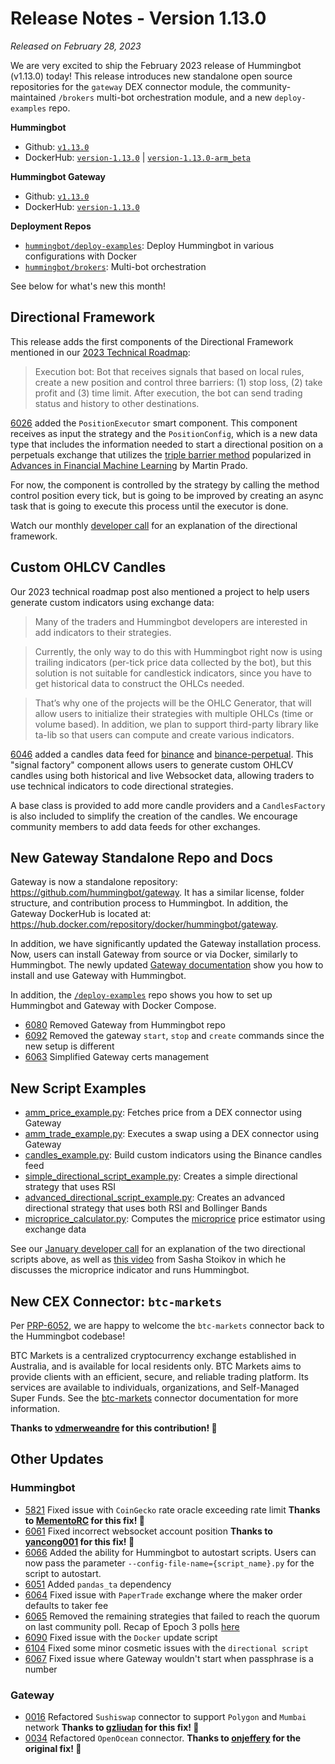 # Release Notes - Version 1.13.0

*Released on February 28, 2023*

We are very excited to ship the February 2023 release of Hummingbot (v1.13.0) today! This release introduces new standalone open source repositories for the `gateway` DEX connector module, the community-maintained `/brokers` multi-bot orchestration module, and a new `deploy-examples` repo. 

**Hummingbot**

* Github: [`v1.13.0`](https://github.com/hummingbot/hummingbot/releases/tag/v1.13.0)
* DockerHub: [`version-1.13.0`](https://hub.docker.com/r/hummingbot/hummingbot/tags?name=version-1.13.0) | [`version-1.13.0-arm_beta`](https://hub.docker.com/r/hummingbot/hummingbot/tags?name=version-1.13.0-arm)

**Hummingbot Gateway**

* Github: [`v1.13.0`](https://github.com/hummingbot/gateway/releases/tag/v1.13.0)
* DockerHub: [`version-1.13.0`](https://hub.docker.com/r/hummingbot/gateway/tags?name=version-1.13.0)

**Deployment Repos**

- [`hummingbot/deploy-examples`](https://github.com/hummingbot/deploy-examples): Deploy Hummingbot in various configurations with Docker
- [`hummingbot/brokers`](https://github.com/hummingbot/brokers): Multi-bot orchestration

See below for what's new this month!

## Directional Framework

This release adds the first components of the Directional Framework mentioned in our [2023 Technical Roadmap](https://blog.hummingbot.org/technical-roadmap-2023/):

> Execution bot: Bot that receives signals that based on local rules, create a new position and control three barriers: (1) stop loss, (2) take profit and (3) time limit. After execution, the bot can send trading status and history to other destinations.

[6026](https://github.com/hummingbot/hummingbot/pull/6026) added the `PositionExecutor` smart component. This component receives as input the strategy and the `PositionConfig`, which is a new data type that includes the information needed to start a directional position on a perpetuals exchange that utilizes the [triple barrier method](https://www.mlfinlab.com/en/latest/labeling/tb_meta_labeling.html) popularized in [Advances in Financial Machine Learning](https://www.wiley.com/en-us/Advances+in+Financial+Machine+Learning-p-9781119482086) by Martin Prado.

For now, the component is controlled by the strategy by calling the method control position every tick, but is going to be improved by creating an async task that is going to execute this process until the executor is done.

Watch our monthly [developer call](https://www.youtube.com/watch?v=X63rACPjtUE) for an explanation of the directional framework.

## Custom OHLCV Candles

Our 2023 technical roadmap post also mentioned a project to help users generate custom indicators using exchange data:

> Many of the traders and Hummingbot developers are interested in add indicators to their strategies.

> Currently, the only way to do this with Hummingbot right now is using trailing indicators (per-tick price data collected by the bot), but this solution is not suitable for candlestick indicators, since you have to get historical data to construct the OHLCs needed.

> That’s why one of the projects will be the OHLC Generator, that will allow users to initialize their strategies with multiple OHLCs (time or volume based). In addition, we plan to support third-party library like ta-lib so that users can compute and create various indicators.

[6046](https://github.com/hummingbot/hummingbot/pull/6046) added a candles data feed for [binance](/exchanges/binance) and [binance-perpetual](/exchanges/binance-perpetual). This "signal factory" component allows users to generate custom OHLCV candles using both historical and live Websocket data, allowing traders to use technical indicators to code directional strategies.

A base class is provided to add more candle providers and a `CandlesFactory` is also included to simplify the creation of the candles. We encourage community members to add data feeds for other exchanges.

## New Gateway Standalone Repo and Docs

Gateway is now a standalone repository: <https://github.com/hummingbot/gateway>. It has a similar license, folder structure, and contribution process to Hummingbot. In addition, the Gateway DockerHub is located at: <https://hub.docker.com/repository/docker/hummingbot/gateway>.

In addition, we have significantly updated the Gateway installation process. Now, users can install Gateway from source or via Docker, similarly to Hummingbot. The newly updated [Gateway documentation](https://docs.hummingbot.org/gateway/) show you how to install and use Gateway with Hummingbot. 

In addition, the [`/deploy-examples`](https://github.com/hummingbot/deploy-examples) repo shows you how to set up Hummingbot and Gateway with Docker Compose.

- [6080](https://github.com/hummingbot/hummingbot/pull/6080) Removed Gateway from Hummingbot repo
- [6092](https://github.com/hummingbot/hummingbot/pull/6092) Removed the gateway `start`, `stop` and `create` commands since the new setup is different
- [6063](https://github.com/hummingbot/hummingbot/pull/6063) Simplified Gateway certs management

## New Script Examples

- [amm_price_example.py](https://github.com/hummingbot/hummingbot/blob/master/scripts/amm_price_example.py): Fetches price from a DEX connector using Gateway
- [amm_trade_example.py](https://github.com/hummingbot/hummingbot/blob/master/scripts/amm_trade_example.py): Executes a swap using a DEX connector using Gateway
- [candles_example.py](https://github.com/hummingbot/hummingbot/blob/master/scripts/candle_example.py): Build custom indicators using the Binance candles feed
- [simple_directional_script_example.py](https://github.com/hummingbot/hummingbot/blob/master/scripts/advanced_directional_strategy_example.py): Creates a simple directional strategy that uses RSI
- [advanced_directional_script_example.py](https://github.com/hummingbot/hummingbot/blob/master/scripts/simple_directional_strategy_example.py): Creates an advanced directional strategy that uses both RSI and Bollinger Bands
- [microprice_calculator.py](https://github.com/hummingbot/hummingbot/blob/master/scripts/microprice_calculator.py): Computes the [microprice](https://papers.ssrn.com/sol3/papers.cfm?abstract_id=2970694) price estimator using exchange data

See our [January developer call](https://www.youtube.com/watch?v=X63rACPjtUE) for an explanation of the two directional scripts above, as well as [this video](https://youtu.be/S7eig5VXFpY?t=2439) from Sasha Stoikov in which he discusses the microprice indicator and runs Hummingbot.

## New CEX Connector: `btc-markets`

Per [PRP-6052](https://snapshot.org/#/hbot.eth/proposal/0x3766f03b59e8484a80e0ba5a774aca43962a024ab46c9cc15b0a96656df1dc99), we are happy to welcome the `btc-markets` connector back to the Hummingbot codebase!

BTC Markets is a centralized cryptocurrency exchange established in Australia, and is available for local residents only. BTC Markets aims to provide clients with an efficient, secure, and reliable trading platform. Its services are available to individuals, organizations, and Self-Managed Super Funds. See the [btc-markets](/exchanges/btc-markets/) connector documentation for more information.

**Thanks to [vdmerweandre](https://github.com/vdmerweandre) for this contribution! 🙏**


## Other Updates

### Hummingbot

- [5821](https://github.com/hummingbot/hummingbot/pull/5821) Fixed issue with `CoinGecko` rate oracle exceeding rate limit **Thanks to [MementoRC](https://github.com/MementoRC) for this fix! 🙏**
- [6061](https://github.com/hummingbot/hummingbot/pull/6061) Fixed incorrect websocket account position **Thanks to [yancong001](https://github.com/yancong001) for this fix! 🙏**
- [6066](https://github.com/hummingbot/hummingbot/pull/6066) Added the ability for Hummingbot to autostart scripts. Users can now pass the parameter `--config-file-name={script_name}.py` for the script to autostart.
- [6051](https://github.com/hummingbot/hummingbot/pull/6051) Added `pandas_ta` dependency
- [6064](https://github.com/hummingbot/hummingbot/pull/6064) Fixed issue with `PaperTrade` exchange where the maker order defaults to taker fee
- [6065](https://github.com/hummingbot/hummingbot/pull/6065) Removed the remaining strategies that failed to reach the quorum on last community poll. Recap of Epoch 3 polls [here](https://blog.hummingbot.org/epoch-3-polls/)
- [6090](https://github.com/hummingbot/hummingbot/pull/6090) Fixed issue with the `Docker` update script
- [6104](https://github.com/hummingbot/hummingbot/pull/6104) Fixed some minor cosmetic issues with the `directional script`
- [6067](https://github.com/hummingbot/hummingbot/pull/6067) Fixed issue where Gateway wouldn't start when passphrase is a number

### Gateway

- [0016](https://github.com/hummingbot/gateway/pull/0016) Refactored `Sushiswap` connector to support `Polygon` and `Mumbai` network **Thanks to [gzliudan](https://github.com/gzliudan) for this fix! 🙏**
- [0034](https://github.com/hummingbot/gateway/pull/0034) Refactored `OpenOcean` connector. **Thanks to [onjeffery](https://github.com/onjeffery) for the original fix! 🙏**
